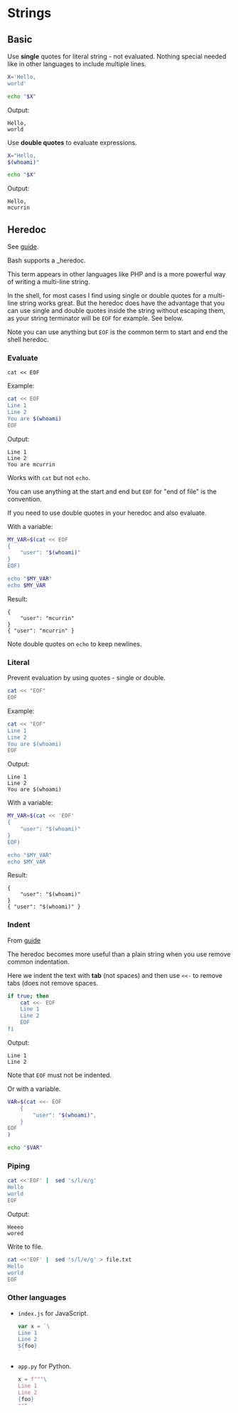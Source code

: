 # Strings


## Basic

Use **single** quotes for literal string - not evaluated. Nothing special needed like in other languages to include multiple lines.

```sh
X='Hello,
world'

echo "$X"
```

Output:
```
Hello,
world
```

Use **double quotes** to evaluate expressions.

```sh
X="Hello,
$(whoami)"

echo "$X"
```

Output:
```
Hello,
mcurrin
```


## Heredoc

See [guide](https://linuxize.com/post/bash-heredoc/).

Bash supports a _heredoc.

This term appears in other languages like PHP and is a more powerful way of writing a multi-line string. 

In the shell, for most cases I find using single or double quotes for a multi-line string works great. But the heredoc does have the advantage that you can use single and double quotes inside the string without escaping them, as your string terminator will be `EOF` for example. See below.

Note you can use anything but `EOF` is the common term to start and end the shell heredoc.

### Evaluate

`cat << EOF`

Example:

```sh
cat << EOF
Line 1
Line 2
You are $(whoami)
EOF
```

Output:
```
Line 1
Line 2
You are mcurrin
```

Works with `cat` but not `echo`.

You can use anything at the start and end but `EOF` for "end of file" is the convention.

If you need to use double quotes in your heredoc and also evaluate.

With a variable:

```sh
MY_VAR=$(cat << EOF
{
    "user": "$(whoami)"
}
EOF)

echo "$MY_VAR"
echo $MY_VAR
```

Result:

```
{
    "user": "mcurrin"
}
{ "user": "mcurrin" }
```

Note double quotes on `echo` to keep newlines.


### Literal

Prevent evaluation by using quotes - single or double. 

```sh
cat << "EOF"
EOF
```

Example:

```sh
cat << "EOF"
Line 1
Line 2
You are $(whoami)
EOF
```
Output:
```
Line 1
Line 2
You are $(whoami)
```

With a variable:

```sh
MY_VAR=$(cat << 'EOF'
{
    "user": "$(whoami)"
}
EOF)

echo "$MY_VAR"
echo $MY_VAR
```

Result:

```
{
    "user": "$(whoami)"
}
{ "user": "$(whoami)" }
```

### Indent

From [guide](https://www.oreilly.com/library/view/bash-cookbook/0596526784/ch03s04.html)

The heredoc becomes more useful than a plain string when you use remove common indentation.

Here we indent the text with **tab** (not spaces) and then use `<<-` to remove tabs (does not remove spaces.

```sh
if true; then
	cat <<- EOF
	Line 1
	Line 2
	EOF
fi
```
Output:
```
Line 1
Line 2
```

Note that `EOF` must not be indented.

Or with a variable.

```sh
VAR=$(cat <<- EOF
	{
		"user": "$(whoami)",
	}
EOF
)

echo "$VAR"
```


### Piping

```sh
cat <<'EOF' |  sed 's/l/e/g'
Hello
world
EOF
```
Output:
```
Heeeo
wored
```

Write to file.

```sh
cat <<'EOF' |  sed 's/l/e/g' > file.txt
Hello
world
EOF
```


### Other languages

- `index.js` for JavaScript.
    ```javascript
    var x = `\
    Line 1
    Line 2
    ${foo}
    `
    ```
- `app.py` for Python.
    ```python
    x = f"""\
    Line 1
    Line 2
    {foo}
    """
    ```
